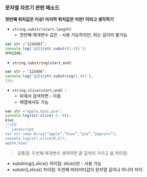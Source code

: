 ### 문자열 자르기 관련 메소드 
**첫번째 위치값은 이상! 마지막 위치값은 미만! 이라고 생각하기**

-  `string.substr(start.length)`
	+ 첫번째 매개변수 값은 - 사용 가능하지만, 뒤는 길이라 불가능
	
```javascript
var str =‘1234567’;
console.log(`답은${str.substr(1,4)}`);
아마2345;
```

- `string.substring(start,end) `

```javascript
var str = ’123456’;
console.log(`답은${str.substring(1,4)}`);
234;
```

- `string.slice(start,end) `:
	+ 뒤에서 검색하면 - 이용
	+ 배열에서도 가능
```javascript
var str ="apple,kiwi,pie";
console.log(str.slice(-5.-9));
kiwi
//배열
```javascript
var str =new Array(”apple”,”kiwi”,”pie”,”popcorn”);
console.log(str.slice(0.2));
apple,kiwi
```
> 공통점: 두번째 매개변수 생략하면 끝 값까지 가지고 옴
 차이점: <br>
- substring(),slice() 차이점:  slice()만 - 사용 가능 
- substr(),slice() 차이점: 두번째 파라미터값이 문자열 길이냐 아니야 차이


